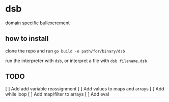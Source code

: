 # dsb

domain specific bullexcrement

## how to install

clone the repo and run `go build -o path/for/binary/dsb`

run the interpreter with `dsb`, or interpret a file with `dsb filename.dsb`

## TODO

[ ] Add add variable reassignment
[ ] Add values to maps and arrays
[ ] Add while loop
[ ] Add map/filter to arrays
[ ] Add eval
